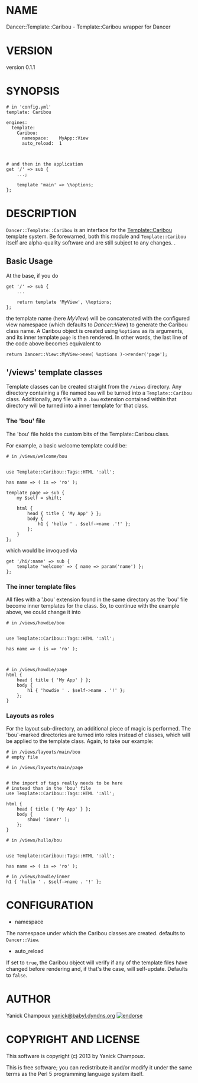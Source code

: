 # NAME

Dancer::Template::Caribou - Template::Caribou wrapper for Dancer

# VERSION

version 0.1.1

# SYNOPSIS

    # in 'config.yml'
    template: Caribou

    engines:
      template:
        Caribou:
          namespace:    MyApp::View
          auto_reload:  1



    # and then in the application
    get '/' => sub { 
        ...;

        template 'main' => \%options;
    };

# DESCRIPTION

`Dancer::Template::Caribou` is an interface for the [Template::Caribou](http://search.cpan.org/perldoc?Template::Caribou)
template system. Be forewarned, both this module and `Template::Caribou`
itself are alpha-quality software and are still subject to any changes. <Caveat
Maxima Emptor>.

## Basic Usage

At the base, if you do

    get '/' => sub {
        ...

        return template 'MyView', \%options;
    };

the template name (here _MyView_) will be concatenated with the 
configured view namespace (which defaults to _Dancer::View_)
to generate the Caribou class name. A Caribou object is created
using `%options` as its arguments, and its inner template `page` is then
rendered. In other words, the last line of the code above becomes 
equivalent to 

    return Dancer::View::MyView->new( %options )->render('page');

## '/views' template classes

Template classes can be created straight from the `/views` directory.
Any directory containing a file named `bou` will be turned into a 
`Template::Caribou` class. Additionally, any file with a `.bou` extension
contained within that directory will be turned into a inner template for 
that class.

### The 'bou' file

The 'bou' file holds the custom bits of the Template::Caribou class.

For example, a basic welcome template could be:

    # in /views/welcome/bou
    

    use Template::Caribou::Tags::HTML ':all';

    has name => ( is => 'ro' );

    template page => sub {
        my $self = shift;

        html {
            head { title { 'My App' } };
            body {
                h1 { 'hello ' . $self->name .'!' };
            };
        }
    };

which would be invoqued via

    get '/hi/:name' => sub {
        template 'welcome' => { name => param('name') };
    };

### The inner template files

All files with a '.bou' extension found in the same directory as the 'bou'
file become inner templates for the class. So, to continue with the example
above, we could change it into

    # in /views/howdie/bou
    

    use Template::Caribou::Tags::HTML ':all';

    has name => ( is => 'ro' );



    # in /views/howdie/page
    html {
        head { title { 'My App' } };
        body {
            h1 { 'howdie ' . $self->name . '!' };
        };
    }

### Layouts as roles

For the layout sub-directory, an additional piece of magic is performed.
The 'bou'-marked directories are turned into roles instead of classes, which will be applied to
the template class. Again, to take our example:

    # in /views/layouts/main/bou
    # empty file

    # in /views/layouts/main/page
    

    # the import of tags really needs to be here 
    # instead than in the 'bou' file 
    use Template::Caribou::Tags::HTML ':all';

    html {
        head { title { 'My App' } };
        body {
            show( 'inner' );
        };
    }

    # in /views/hullo/bou
    

    use Template::Caribou::Tags::HTML ':all';

    has name => ( is => 'ro' );

    # in /views/howdie/inner
    h1 { 'hullo ' . $self->name . '!' };

# CONFIGURATION

- namespace 

The namespace under which the Caribou classes are created.
defaults to `Dancer::View`.

- auto\_reload

If set to `true`, the Caribou object will verify if any of the 
template files have changed before rendering and, if that's the case,
will self-update. Defaults to `false`.

# AUTHOR

Yanick Champoux <yanick@babyl.dyndns.org> [![endorse](http://api.coderwall.com/yanick/endorsecount.png)](http://coderwall.com/yanick)

# COPYRIGHT AND LICENSE

This software is copyright (c) 2013 by Yanick Champoux.

This is free software; you can redistribute it and/or modify it under
the same terms as the Perl 5 programming language system itself.

